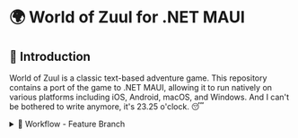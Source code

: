
# 🌍 World of Zuul for .NET MAUI
## 📜 Introduction
World of Zuul is a classic text-based adventure game. This repository contains a port of the game to .NET MAUI, allowing it to run natively on various platforms including iOS, Android, macOS, and Windows. And I can't be bothered to write anymore, it's 23.25 o'clock. 😴

<details>
<summary>🚀 Workflow - Feature Branch</summary>

**1. 🌱 Create New Feature Branch (ex. onboarding-screen):**
```bash
git branch onboarding-screen 
```
This will create a new branch based on the branch you are currently inside (meaning it will be a copy of the current branch).

---

**2. 🔍 Checking Out into Feature Branch**
```bash
git checkout onboarding-screen
```
Now you are inside your feature branch and can start implementing your changes.

---

**3. 💾 Commit into Feature Branch**

Remember to regularly commit your changes into your feature branches to prevent mistakes that could mess up your progress.
You can commit your changes by either using the VS Code integrated Git environment or by using the following command:
```bash
git commit -m "<your commit message>"
```

---

**4. 🔄 Merge the Feature Branch into Develop**

When you're done working on your feature, you'll want to merge your changes into the developer branch.
First, make sure you've committed your latest changes to your feature branch! (See Step 3)

You can then checkout into the develop branch with:
```bash
git checkout develop
```

Git might inform you that you are behind some commits (e.g., @mzyeager pushed some changes before). If that's the case, you need to pull the changes first:
```bash
git pull
```

Then you can merge your feature branch:
```bash
git merge onboarding-screen
```

This will apply all changes and commits from the feature branch into the develop branch.

After reviewing your changes (on your own), you can push and update the develop branch:
```bash
git push
```

---

**5. 🗑️ Delete Your Old Feature Branch**

After successfully implementing your feature, you can delete your old branch:
```bash
git branch -d onboarding-screen
```

In case you pushed your local branch to the remote server, you'll need to adjust the delete command:
```bash
git push origin --delete onboarding-screen
```

</details>
